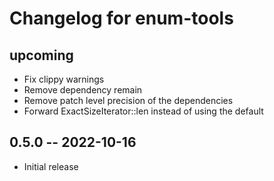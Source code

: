 # Changelog for enum-tools

## upcoming

* Fix clippy warnings
* Remove dependency remain
* Remove patch level precision of the dependencies
* Forward ExactSizeIterator::len instead of using the default

## 0.5.0 -- 2022-10-16

* Initial release
